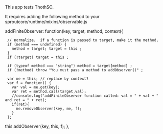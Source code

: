 This app tests ThothSC.

It requires adding the following method to your sproutcore/runtime/mixins/observable.js


   addFiniteObserver: function(key, target, method, context){
 
     // normalize.  if a function is passed to target, make it the method.
     if (method === undefined) {
       method = target; target = this ;
     }
     if (!target) target = this ;
 
     if (typeof method === "string") method = target[method] ;
     if (!method) throw "You must pass a method to addObserver()" ;
 
     var me = this; // replace by context?
     var f = function() {
       var val = me.get(key);
       var ret = method.call(target,val);
       //console.log("addFiniteObserver function called: val = " + val + " and ret = " + ret);
       if(ret){
         me.removeObserver(key, me, f);
       }
     };
 
   this.addObserver(key, this, f);
   },
 
